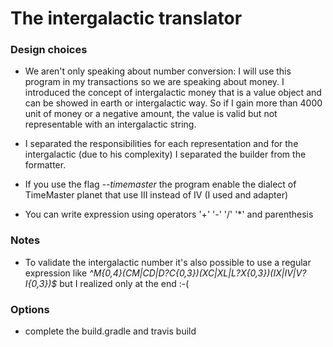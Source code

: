 # The intergalactic translator

### Design choices

* We aren't only speaking about number conversion: I will use this program in my transactions so we are speaking about money. I introduced the concept of intergalactic money that is a value object and can be showed in earth or intergalactic way. So if I gain more than 4000 unit of money or a negative amount, the value is valid but not representable with an intergalactic string.

* I separated the responsibilities for each representation and for the intergalactic (due to his complexity) I separated the builder from the formatter. 

* If you use the flag _--timemaster_ the program enable the dialect of TimeMaster planet that use III instead of IV (I used and adapter)

* You can write expression using operators '+' '-' '/' '*' and parenthesis

### Notes

* To validate the intergalactic number it's also possible to use a regular expression like _^M{0,4}(CM|CD|D?C{0,3})(XC|XL|L?X{0,3})(IX|IV|V?I{0,3})$_ but I realized only at the end :-(

### Options

* complete the build.gradle and travis build